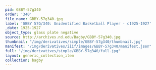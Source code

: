 ```yaml
---
pid: GBBY-57g340
order: '340'
file_name: GBBY-57g340.jpg
label: 'GBBY 57G/340: Unidentified Basketball Player - c1925-1927'
_date: 1925-1927
object_type: glass plate negative
source: http://archives.nd.edu/Bagby/GBBY-57g340.jpg
thumbnail: "/img/derivatives/simple/GBBY-57g340/thumbnail.jpg"
manifest: "/img/derivatives/iiif/images/GBBY-57g340/manifest.json"
full: "/img/derivatives/simple/GBBY-57g340/full.jpg"
layout: generic_collection_item
collection: bagby
---
```

